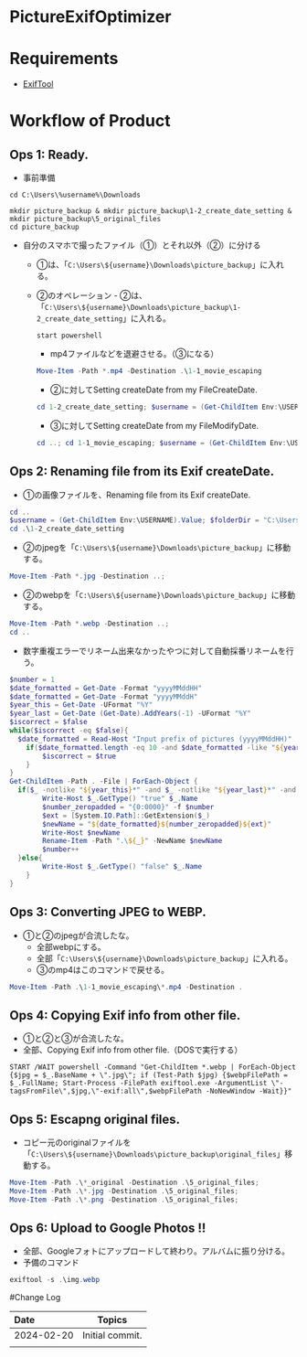 # PictureExifOptimizer

# Requirements

- [ExifTool](https://exiftool.org/)

# Workflow of Product

## Ops 1: Ready.

- 事前準備

```batch
cd C:\Users\%username%\Downloads

mkdir picture_backup & mkdir picture_backup\1-2_create_date_setting & mkdir picture_backup\5_original_files
cd picture_backup

```

- 自分のスマホで撮ったファイル（①）とそれ以外（②）に分ける
	- ①は、「`C:\Users\${username}\Downloads\picture_backup`」に入れる。
	- ②のオペレーション
			- ②は、「`C:\Users\${username}\Downloads\picture_backup\1-2_create_date_setting`」に入れる。
        
        ```batch
        start powershell
        ```
        
        - mp4ファイルなどを退避させる。（③になる）
        
        ```powershell
        Move-Item -Path *.mp4 -Destination .\1-1_movie_escaping
        ```
        
      	- ②に対してSetting createDate from my FileCreateDate.
        
        ```powershell
        cd 1-2_create_date_setting; $username = (Get-ChildItem Env:\USERNAME).Value; $toCreateDateDir = "1-2_create_date_setting"; $folderDir = "C:\Users\${username}\Downloads\picture_backup\${toCreateDateDir}"; 				$proc = Start-Process -FilePath "${folderDir}\exiftool" -ArgumentList "-CreateDate<FileCreateDate","-d","%Y:%m:%d:%H:%M:%S",$folderDir -NoNewWindow -PassThru -wait; Write-Host $proc.ExitCode;
        ```

		- ③に対してSetting createDate from my FileModifyDate.
        
        ```powershell
        cd ..; cd 1-1_movie_escaping; $username = (Get-ChildItem Env:\USERNAME).Value; $toCreateDateDir = "1-1_movie_escaping"; $folderDir = "C:\Users\${username}\Downloads\picture_backup\${toCreateDateDir}"; $proc = Start-Process -FilePath "${folderDir}\exiftool" -ArgumentList "-CreateDate<FileModifyDate","-d","%Y:%m:%d:%H:%M:%S",$folderDir -NoNewWindow -PassThru -wait; Write-Host $proc.ExitCode;
        ```
        

## Ops 2: Renaming file from its Exif createDate.

- ①の画像ファイルを、Renaming file from its Exif createDate.

```powershell
cd ..
$username = (Get-ChildItem Env:\USERNAME).Value; $folderDir = "C:\Users\${username}\Downloads\picture_backup"; $proc = Start-Process -FilePath "${folderDir}\exiftool" -ArgumentList "-FileName<CreateDate","-d","%Y%m%d%H%M%S.%%e",$folderDir -NoNewWindow -PassThru -wait; Write-Host $proc.ExitCode;
cd .\1-2_create_date_setting

```

- ②のjpegを「`C:\Users\${username}\Downloads\picture_backup`」に移動する。

```powershell
Move-Item -Path *.jpg -Destination ..;
```

- ②のwebpを「`C:\Users\${username}\Downloads\picture_backup`」に移動する。

```powershell
Move-Item -Path *.webp -Destination ..;
cd ..

```

- 数字重複エラーでリネーム出来なかったやつに対して自動採番リネームを行う。

```powershell
$number = 1
$date_formatted = Get-Date -Format "yyyyMMddHH"
$date_formatted = Get-Date -Format "yyyyMMddH"
$year_this = Get-Date -UFormat "%Y"
$year_last = Get-Date (Get-Date).AddYears(-1) -UFormat "%Y"
$iscorrect = $false
while($iscorrect -eq $false){
  $date_formatted = Read-Host "Input prefix of pictures (yyyyMMddHH)"
	if($date_formatted.length -eq 10 -and $date_formatted -like "${year_this}*" -or $date_formatted -like "${year_last}*"){
		$iscorrect = $true
	}
}
Get-ChildItem -Path . -File | ForEach-Object {
  if($_ -notlike "${year_this}*" -and $_ -notlike "${year_last}*" -and $_ -notlike "*.exe" -and $_ -isnot [System.IO.DirectoryInfo]){
		Write-Host $_.GetType() "true" $_.Name
		$number_zeropadded = "{0:0000}" -f $number
		$ext = [System.IO.Path]::GetExtension($_)
		$newName = "${date_formatted}${number_zeropadded}${ext}"
		Write-Host $newName
		Rename-Item -Path ".\${_}" -NewName $newName
		$number++
  }else{
		Write-Host $_.GetType() "false" $_.Name
	}
}

```

## Ops 3: Converting JPEG to WEBP.

- ①と②のjpegが合流したな。
    - 全部webpにする。
    - 全部「`C:\Users\${username}\Downloads\picture_backup`」に入れる。
    - ③のmp4はこのコマンドで戻せる。

```powershell
Move-Item -Path .\1-1_movie_escaping\*.mp4 -Destination .

```

## Ops 4: Copying Exif info from other file.

- ①と②と③が合流したな。
- 全部、Copying Exif info from other file.（DOSで実行する）

```batch
START /WAIT powershell -Command "Get-ChildItem *.webp | ForEach-Object {$jpg = $_.BaseName + \".jpg\"; if (Test-Path $jpg) {$webpFilePath = $_.FullName; Start-Process -FilePath exiftool.exe -ArgumentList \"-tagsFromFile\",$jpg,\"-exif:all\",$webpFilePath -NoNewWindow -Wait}}"
```

## Ops 5: Escapng original files.

- コピー元のoriginalファイルを「`C:\Users\${username}\Downloads\picture_backup\original_files`」移動する。

```powershell
Move-Item -Path .\*_original -Destination .\5_original_files;
Move-Item -Path .\*.jpg -Destination .\5_original_files;
Move-Item -Path .\*.png -Destination .\5_original_files;

```

## Ops 6: Upload to Google Photos !!

- 全部、Googleフォトにアップロードして終わり。アルバムに振り分ける。
- 予備のコマンド

```powershell
exiftool -s .\img.webp
```

#Change Log

| Date | Topics |
| :--- | :---: |
| 2024-02-20 | Initial commit. |
| |  |
